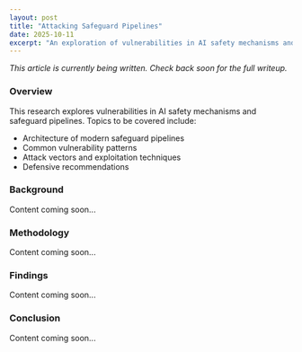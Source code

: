 ```yaml
---
layout: post
title: "Attacking Safeguard Pipelines"
date: 2025-10-11
excerpt: "An exploration of vulnerabilities in AI safety mechanisms and safeguard pipelines."
---
```


*This article is currently being written. Check back soon for the full writeup.*

### Overview

This research explores vulnerabilities in AI safety mechanisms and safeguard pipelines. Topics to be covered include:

- Architecture of modern safeguard pipelines
- Common vulnerability patterns
- Attack vectors and exploitation techniques
- Defensive recommendations

### Background

Content coming soon...

### Methodology

Content coming soon...

### Findings

Content coming soon...

### Conclusion

Content coming soon...
